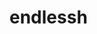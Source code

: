 <!-- generated by markdown-notes-tree -->

# endlessh

<!-- optional markdown-notes-tree directory description starts here -->

<!-- optional markdown-notes-tree directory description ends here -->
